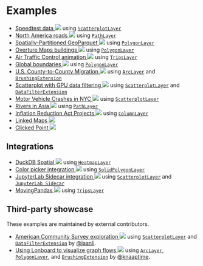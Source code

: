 # Examples

<div class="grid cards" markdown>

- [Speedtest data ![](../assets/scatterplot-layer-network-speeds.jpg)](../examples/internet-speeds) using [`ScatterplotLayer`](../api/layers/scatterplot-layer)
- [North America roads ![](../assets/path-layer-roads.jpg)](../examples/north-america-roads) using [`PathLayer`](../api/layers/path-layer)
- [Spatially-Partitioned GeoParquet ![](../assets/spatially-partitioned-geoparquet.jpg)](../examples/overture-geoparquet) using [`PolygonLayer`](../api/layers/polygon-layer)
- [Overture Maps buildings ![](../assets/overture.jpg)](../examples/overture-maps) using [`PolygonLayer`](../api/layers/polygon-layer)
- [Air Traffic Control animation ![](../assets/air-traffic-control.gif)](../examples/air-traffic-control) using [`TripsLayer`](../api/layers/trips-layer)
- [Global boundaries ![](../assets/boundaries.png)](../examples/global-boundaries) using [`PolygonLayer`](../api/layers/polygon-layer)
- [U.S. County-to-County Migration ![](../assets/arc-layer-migration-example.gif)](../examples/migration) using [`ArcLayer`](../api/layers/arc-layer) and [`BrushingExtension`](../api/layer-extensions/brushing-extension)
- [Scatterplot with GPU data filtering ![](../assets/data-filter-extension.gif)](../examples/data-filter-extension) using [`ScatterplotLayer`](../api/layers/scatterplot-layer) and [`DataFilterExtension`](../api/layer-extensions/data-filter-extension)
-  [Motor Vehicle Crashes in NYC ![](../assets/motor-vehicle-crashes-nyc.jpg)](../examples/map_challenge/1-points) using [`ScatterplotLayer`](../api/layers/scatterplot-layer)
-  [Rivers in Asia ![](../assets/rivers-asia.jpg)](../examples/map_challenge/6-asia/) using [`PathLayer`](../api/layers/path-layer)
-  [Inflation Reduction Act Projects ![](../assets/column-layer.jpg)](../examples/column-layer/) using [`ColumnLayer`](../api/layers/column-layer)
-  [Linked Maps ![](../assets/linked-maps.gif)](../examples/linked-maps/)
-  [Clicked Point ![](../assets/clicked-point.png)](../examples/clicked-point/)
</div>

## Integrations

<div class="grid cards" markdown>

-  [DuckDB Spatial ![](../assets/duckdb-heatmap.jpg)](../examples/duckdb) using [`HeatmapLayer`](../api/layers/heatmap-layer)
-  [Color picker integration ![](../assets/color-picker.jpg)](../examples/integrations/color-picker) using [`SolidPolygonLayer`](../api/layers/solid-polygon-layer)
-  [JupyterLab Sidecar integration ![](../assets/jupyter-sidecar.jpg)](../examples/integrations/sidecar/) using [`ScatterplotLayer`](../api/layers/scatterplot-layer) and [`JupyterLab Sidecar`](https://github.com/jupyter-widgets/jupyterlab-sidecar)
-  [MovingPandas ![](../assets/ais-movingpandas.gif)](../examples/ais-movingpandas) using [`TripsLayer`](../api/layers/trips-layer)


</div>

## Third-party showcase

These examples are maintained by external contributors.

<div class="grid cards" markdown>

- [American Community Survey exploration ![](https://s13.gifyu.com/images/SCGH2.gif)](https://github.com/jaanli/lonboard/blob/1af815ea586121dbbe0d8cae70f7814a642ad165/examples/american-community-survey.ipynb) using [`ScatterplotLayer`](../api/layers/scatterplot-layer) and [`DataFilterExtension`](../api/layer-extensions/data-filter-extension) by [@jaanli](https://github.com/jaanli).
- [Using Lonboard to visualize graph flows ![](../assets/longraph.jpg)](https://knaaptime.com/longraph/) using [`ArcLayer`](../api/layers/arc-layer), [`PolygonLayer`](../api/layers/polygon-layer), and [`BrushingExtension`](../api/layer-extensions/brushing-extension) by [@knaaptime](https://github.com/knaaptime).


</div>
